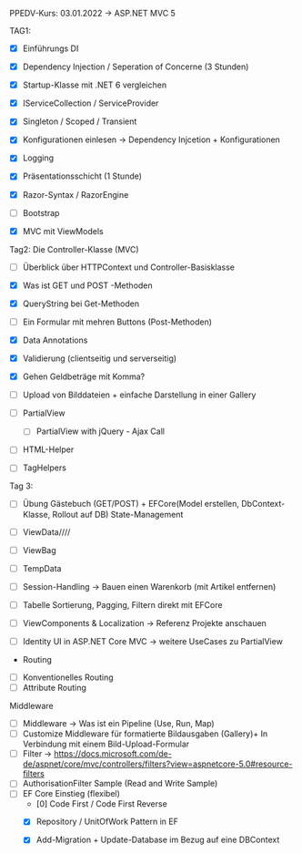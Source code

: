 ﻿PPEDV-Kurs: 03.01.2022 -> ASP.NET MVC 5 

TAG1:
- [x] Einführungs DI 
- [x] Dependency Injection / Seperation of Concerne (3 Stunden) 
- [x] Startup-Klasse mit .NET 6 vergleichen 

- [x] IServiceCollection / ServiceProvider
- [x] Singleton / Scoped / Transient 
- [x] Konfigurationen einlesen -> Dependency Injcetion + Konfigurationen
- [x] Logging 
- [x] Präsentationsschicht (1 Stunde) 
- [x] Razor-Syntax / RazorEngine 
- [ ] Bootstrap
- [x] MVC mit ViewModels

Tag2:
Die Controller-Klasse (MVC)
- [ ] Überblick über HTTPContext und Controller-Basisklasse
- [x] Was ist GET und POST -Methoden
- [x] QueryString bei Get-Methoden
- [ ] Ein Formular mit mehren Buttons (Post-Methoden)
- [x] Data Annotations 
- [x] Validierung (clientseitig und serverseitig)
- [x] Gehen Geldbeträge mit Komma?
- [ ] Upload von Bilddateien + einfache Darstellung in einer Gallery

- [ ] PartialView
  - [ ] PartialView with jQuery - Ajax Call
- [ ] HTML-Helper
- [ ] TagHelpers



Tag 3:
- [ ] Übung Gästebuch (GET/POST) + EFCore(Model erstellen, DbContext-Klasse, Rollout auf DB)
State-Management
- [ ] ViewData////
- [ ] ViewBag
- [ ] TempData
- [ ] Session-Handling -> Bauen einen Warenkorb (mit Artikel entfernen)


- [ ] Tabelle Sortierung, Pagging, Filtern direkt mit EFCore 
- [ ] ViewComponents & Localization -> Referenz Projekte anschauen
- [ ] Identity UI in ASP.NET Core MVC -> weitere UseCases zu PartialView

- Routing
- [ ] Konventionelles Routing
- [ ] Attribute Routing

Middleware
- [ ] Middleware -> Was ist ein Pipeline (Use, Run, Map)
- [ ] Customize Middleware für formatierte Bildausgaben (Gallery)+ In Verbindung mit einem Bild-Upload-Formular
- [ ] Filter -> https://docs.microsoft.com/de-de/aspnet/core/mvc/controllers/filters?view=aspnetcore-5.0#resource-filters
- [ ] AuthorisationFilter Sample (Read and Write Sample)
- [ ] EF Core Einstieg (flexibel)
  - [0] Code First / Code First Reverse
  - [x] Repository / UnitOfWork Pattern in EF
  - [x] Add-Migration + Update-Database im Bezug auf eine DBContext 



